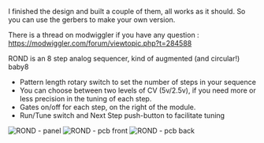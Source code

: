 I finished the design and built a couple of them, all works as it should. So you can use the gerbers to make your own version.

There is a thread on modwiggler if you have any question :
https://modwiggler.com/forum/viewtopic.php?t=284588

ROND is an 8 step analog sequencer, kind of augmented (and circular!) baby8

- Pattern length rotary switch to set the number of steps in your sequence
- You can choose between two levels of CV (5v/2.5v), if you need more or less precision in the tuning of each step.
- Gates on/off for each step, on the right of the module.
- Run/Tune switch and Next Step push-button to facilitate tuning

![ROND - panel](https://github.com/user-attachments/assets/4aeb5114-e9f1-40d0-91ae-3e2f380f483e)
![ROND - pcb front](https://github.com/user-attachments/assets/6069a878-ec0e-41fe-848c-9ddb8c83225a)
![ROND - pcb back](https://github.com/user-attachments/assets/720bee59-cf57-4fef-ae69-f7b807a77e62)






